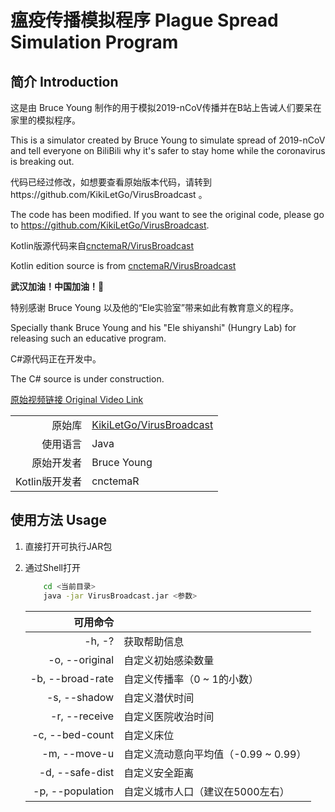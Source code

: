 # 瘟疫传播模拟程序 Plague Spread Simulation Program

## 简介 Introduction

这是由 Bruce Young 制作的用于模拟2019-nCoV传播并在B站上告诫人们要呆在家里的模拟程序。

This is a simulator created by Bruce Young to simulate spread of 2019-nCoV 
and tell everyone on BiliBili why it's safer to stay home while the coronavirus is breaking out.  


代码已经过修改，如想要查看原始版本代码，请转到https://github.com/KikiLetGo/VirusBroadcast 。

The code has been modified. If you want to see the original code, please go to https://github.com/KikiLetGo/VirusBroadcast.

Kotlin版源代码来自[cnctemaR/VirusBroadcast](https://github.com/cnctemaR/VirusBroadcast)

Kotlin edition source is from [cnctemaR/VirusBroadcast](https://github.com/cnctemaR/VirusBroadcast)


**武汉加油！中国加油！💪**


特别感谢 Bruce Young 以及他的“Ele实验室”带来如此有教育意义的程序。

Specially thank Bruce Young and his "Ele shiyanshi" (Hungry Lab) for releasing such an educative program.

C#源代码正在开发中。

The C# source is under construction.

[原始视频链接 Original Video Link](https://www.bilibili.com/video/av86478875?spm_id_from=333.5.b_6c6966655f6461696c79.18)

|||
| --: | :-- |
| 原始库 | [KikiLetGo/VirusBroadcast](https://github.com/KikiLetGo/VirusBroadcast) |
| 使用语言 | Java |
| 原始开发者 | Bruce Young |
| Kotlin版开发者 | cnctemaR |

## 使用方法 Usage

1. 直接打开可执行JAR包
2. 通过Shell打开
	```bash
		cd <当前目录>
		java -jar VirusBroadcast.jar <参数>
	```

	| 可用命令 ||
	| --: | :-- |
	| -h, -? | 获取帮助信息 |
	| -o, --original | 自定义初始感染数量 |
	| -b, --broad-rate | 自定义传播率（0 ~ 1的小数） |
	| -s, --shadow | 自定义潜伏时间 |
	| -r, --receive | 自定义医院收治时间 |
	| -c, --bed-count | 自定义床位 |
	| -m, --move-u | 自定义流动意向平均值（-0.99 ~ 0.99） |
	| -d, --safe-dist | 自定义安全距离 |
	| -p, --population | 自定义城市人口（建议在5000左右） |

